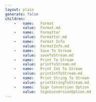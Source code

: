 ```yaml
---
layout: plain
generate: false
children:
    -   name:   Format
        value:  Format.md
    -   name:   Formatter
        value:  Formatter.md
    -   name:   Format Info
        value:  FormatInfo.md
    -   name:   Save To Stream
        value:  saveToStream.md
    -   name:   Print To Stream
        value:  printToStream.md
    -   name:   Print Int To Stream
        value:  printIntToStream.md
    -   name:   Print String To Stream
        value:  printStringToStream.md
    -   name:   Sign Conversion Option
        value:  SignConversionOption.md
---
```


